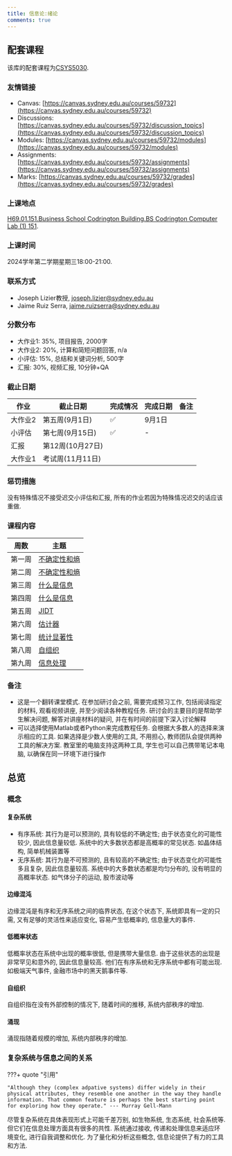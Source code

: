 ```yaml
---
title: 信息论:绪论
comments: true
---
```


## 配套课程

该库的配套课程为[CSYS5030](https://www.sydney.edu.au/units/CSYS5030/2024-S2C-NE-CC).

### 友情链接

- Canvas: [https://canvas.sydney.edu.au/courses/59732](https://canvas.sydney.edu.au/courses/59732)
- Discussions: [https://canvas.sydney.edu.au/courses/59732/discussion_topics](https://canvas.sydney.edu.au/courses/59732/discussion_topics)
- Modules: [https://canvas.sydney.edu.au/courses/59732/modules](https://canvas.sydney.edu.au/courses/59732/modules)
- Assignments: [https://canvas.sydney.edu.au/courses/59732/assignments](https://canvas.sydney.edu.au/courses/59732/assignments)
- Marks: [https://canvas.sydney.edu.au/courses/59732/grades](https://canvas.sydney.edu.au/courses/59732/grades)

### 上课地点

[H69.01.151.Business School Codrington Building.BS Codrington Computer Lab (1) 151](https://maps.sydney.edu.au/?room=H69.01.151).

### 上课时间

2024学年第二学期星期三18:00-21:00.

### 联系方式

- Joseph Lizier教授, joseph.lizier@sydney.edu.au
- Jaime Ruiz Serra, jaime.ruizserra@sydney.edu.au

### 分数分布

- 大作业1: 35%, 项目报告, 2000字
- 大作业2: 20%, 计算和简短问题回答, n/a
- 小评估: 15%, 总结和关键词分析, 500字
- 汇报: 30%, 视频汇报, 10分钟+QA

### 截止日期

|作业|截止日期|完成情况|完成日期|备注|
|-|-|-|-|-|
|大作业2|第五周(9月1日)|✅|9月1日||
|小评估|第七周(9月15日)|✅|-||
|汇报|第12周(10月27日)||||
|大作业1|考试周(11月11日)||||

### 惩罚措施
 
没有特殊情况不接受迟交小评估和汇报, 所有的作业若因为特殊情况迟交的话应该重做. 

### 课程内容

|周数|主题|
|-|-|
|第一周|[不确定性和熵](/information-theory/uncertainty-and-entropy)|
|第二周|[不确定性和熵](/information-theory/uncertainty-and-entropy)|
|第三周|[什么是信息](/information-theory/what-is-information)|
|第四周|[什么是信息](/information-theory/what-is-information)|
|第五周|[JIDT](/information-theory/jidt)|
|第六周|[估计器](/information-theory/estimator)|
|第七周|[统计显著性](/information-theory/statistical-significance)|
|第八周|[自组织](/information-theory/self-organisation)|
|第九周|[信息处理](/information-theory/information-processing)|

### 备注

- 这是一个翻转课堂模式. 在参加研讨会之前, 需要完成预习工作, 包括阅读指定的材料, 观看视频讲座, 并至少阅读各种教程任务. 研讨会的主要目的是帮助学生解决问题, 解答对讲座材料的疑问, 并在有时间的前提下深入讨论解释
- 可以选择使用Matlab或者Python来完成教程任务. 会根据大多数人的选择来演示相应的工具. 如果选择是少数人使用的工具, 不用担心, 教师团队会提供两种工具的解决方案. 教室里的电脑支持这两种工具, 学生也可以自己携带笔记本电脑, 以确保在同一环境下进行操作

## 总览 

### 概念

#### 复杂系统

- 有序系统: 其行为是可以预测的, 具有较低的不确定性; 由于状态变化的可能性较少, 因此信息量较低. 系统中的大多数状态都是高概率的常见状态. 如晶体结构, 简单机械装置等
- 无序系统: 其行为是不可预测的, 且有较高的不确定性; 由于状态变化的可能性多且复杂, 因此信息量较高. 系统中的大多数状态都是均匀分布的, 没有明显的高概率状态. 如气体分子的运动, 股市波动等

#### 边缘混沌

边缘混沌是有序和无序系统之间的临界状态, 在这个状态下, 系统即具有一定的只需, 又有足够的灵活性来适应变化, 容易产生低概率的, 信息量大的事件.

#### 低概率状态

低概率状态在系统中出现的概率很低, 但是携带大量信息. 由于这些状态的出现是非常罕见和意外的, 因此信息量较高. 他们在有序系统和无序系统中都有可能出现. 如极端天气事件, 金融市场中的黑天鹅事件等. 

#### 自组织

自组织指在没有外部控制的情况下, 随着时间的推移, 系统内部秩序的增加. 

#### 涌现

涌现指随着规模的增加, 系统内部秩序的增加.

### 复杂系统与信息之间的关系

???+ quote "引用"

    "Although they (complex adpative systems) differ widely in their physical attributes, they resemble one another in the way they handle information. That common feature is perhaps the best starting point for exploring how they operate." --- Murray Gell-Mann

尽管复杂系统在具体表现形式上可能千差万别, 如生物系统, 生态系统, 社会系统等. 但它们在信息处理方面具有很多的共性. 系统通过接收, 传递和处理信息来适应环境变化, 进行自我调整和优化. 为了量化和分析这些概念, 信息论提供了有力的工具和方法. 